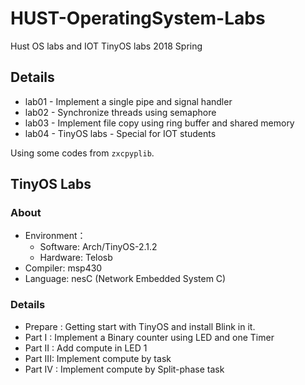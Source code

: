 # HUST-OperatingSystem-Labs
Hust OS labs and IOT TinyOS labs 2018 Spring

## Details

* lab01 - Implement a single pipe and signal handler
* lab02 - Synchronize threads using semaphore
* lab03 - Implement file copy using ring buffer and shared memory
* lab04 - TinyOS labs - Special for IOT students

Using some codes from `zxcpyplib`.

## TinyOS Labs

### About

* Environment：
  * Software: Arch/TinyOS-2.1.2
  * Hardware: Telosb
* Compiler: msp430
* Language: nesC (Network Embedded System C)

### Details

* Prepare : Getting start with TinyOS and install Blink in it.
* Part  I : Implement a Binary counter using LED and one Timer
* Part II : Add compute in LED 1
* Part III: Implement compute by task
* Part IV : Implement compute by Split-phase task